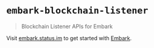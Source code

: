 # `embark-blockchain-listener`

> Blockchain Listener APIs for Embark

Visit [embark.status.im](https://embark.status.im/) to get started with
[Embark](https://github.com/embark-framework/embark).
